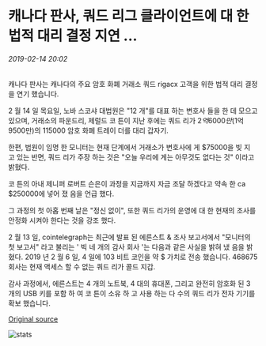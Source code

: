 # 캐나다 판사, 쿼드 리그 클라이언트에 대 한 법적 대리 결정 지연 ...

###### 2019-02-14 20:02

캐나다 판사는 캐나다의 주요 암호 화폐 거래소 쿼드 rigacx 고객을 위한 법적 대리 결정을 연기 했습니다.

2 월 14 일 목요일, 노바 스코샤 대법원은 "12 개"를 대표 하는 변호사 들을 한 데 모으고 있으며, 거래소의 파운드리, 제럴드 코 튼이 지난 후에는 쿼드 리가 $2억6000만 ($1억9500만)의 115000 암호 화폐 트레이 더를 대리 갑자기.

한편, 법원이 임명 한 모니터는 현재 단계에서 거래소가 변호사에 게 $75000을 빚 지 고 있는 반면, 쿼드 리가 주장 하는 것은 "오늘 우리에 게는 아무것도 없다는 것" 이라고 밝혔다.

코 튼의 아내 제니퍼 로버트 슨은이 과정을 지금까지 자금 조달 하겠다고 약속 한 ca $250000에 넣어 졌 음을 언급 했다.

그 과정의 첫 아홉 번째 날은 "정신 없이", 또한 쿼드 리가의 운영에 대 한 현재의 조사를 안정화 시켜야 한다는 것을 강조 했다.

2 월 13 일, cointelegraph는 최근에 발표 된 에른스트 & 조사 보고서에서 "모니터의 첫 보고서" 라고 불리는 ' 빅 네 개의 감사 회사 '는 다음과 같은 사실을 밝혀 냈 음을 밝혔다. 2019 년 2 월 6 일, 4 일에 103 비트 코인을 약 $ 가치로 전송 했습니다. 468675 회사는 현재 액세스 할 수 없는 쿼드 리가 콜드 지갑.

감사 과정에서, 에른스트는 4 개의 노트북, 4 대의 휴대폰, 그리고 완전히 암호화 된 3 개의 USB 키를 포함 하 여 코 튼이 소유 하 고 사용 하는 다 수의 쿼드 리가 전자 기기를 확보 했습니다.

[Original source](https://cointelegraph.com/news/canadian-judge-delays-decision-on-legal-representation-for-quadrigacx-clients)

![stats](https://c.statcounter.com/11760860/0/a89fa40b/1/ "stats")